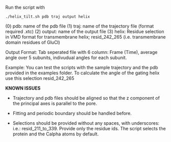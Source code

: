
Run the script with

``./helix_tilt.sh pdb traj output helix`` 

(0) pdb: name of the pdb file 
(1) traj: name of the trajectory file (format required .xtc)
(2) output: name of the output file
(3) helix: Residue selection in VMD format for transmembrane helix; resid_242_265 (i.e. transmembrane domain residues of GluCl) 

Output Format: Tab seperated file with 6 column: Frame (Time), average angle over 5 subunits, indivudual angles for each subunit.

Example: You can test the scripts with the sample trajectory and the pdb provided in the examples folder. To calculate the angle of the gating helix use this selection resid_242_265

**KNOWN ISSUES**

- Trajectory and pdb files should be aligned so that the z component of the principal axes is parallel to the pore. 

- Fitting and periodic boundary should be handled before.
 
- Selections should be provided without any spaces, with underscores: i.e.: resid_211_to_339. Provide only the residue ids. The script selects the protein and the Calpha atoms by default. 